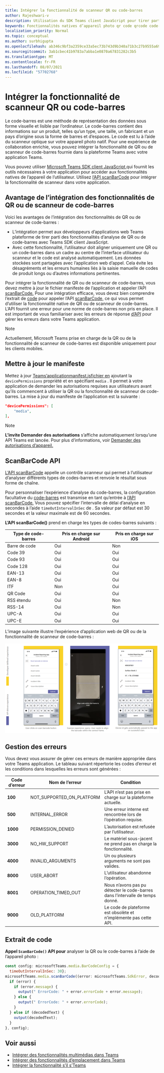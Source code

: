 ```yaml
---
title: Intégrer la fonctionnalité de scanneur QR ou code-barres
author: Rajeshwari-v
description: Utilisation du SDK Teams client JavaScript pour tirer parti de la QR ou de la fonctionnalité de scanneur de code-barres
keywords: Fonctionnalités natives d’appareil photo qr code qrcode code-barres scanneur de scanneur de codes-barres
localization_priority: Normal
ms.topic: conceptual
ms.author: surbhigupta
ms.openlocfilehash: ab346c9bf3a2359ce33a5ec73b743d9b340a71b3c27b9555a6978a00c3ca1e8f
ms.sourcegitcommit: 3ab1cbec41b9783a7abba1e0870a67831282c3b5
ms.translationtype: MT
ms.contentlocale: fr-FR
ms.lasthandoff: 08/07/2021
ms.locfileid: "57702768"
---
```

# <a name="integrate-qr-or-barcode-scanner-capability"></a>Intégrer la fonctionnalité de scanneur QR ou code-barres 

Le code-barres est une méthode de représentation des données sous forme visuelle et lisible par l’ordinateur. Le code-barres contient des informations sur un produit, telles qu’un type, une taille, un fabricant et un pays d’origine sous la forme de barres et d’espaces. Le code est lu à l’aide du scanneur optique sur votre appareil photo natif. Pour une expérience de collaboration enrichie, vous pouvez intégrer la fonctionnalité de QR ou de scanneur de code-barres fournie dans la plateforme Teams avec votre application Teams.   

Vous pouvez utiliser [Microsoft Teams SDK client JavaScript,](/javascript/api/overview/msteams-client?view=msteams-client-js-latest&preserve-view=true)qui fournit les outils nécessaires à votre application pour accéder aux fonctionnalités natives de l’appareil de l’utilisateur. [](native-device-permissions.md) Utilisez [l’API scanBarCode](/javascript/api/@microsoft/teams-js/microsoftteams.media?view=msteams-client-js-latest&preserve-view=true#scanBarCode__error__SdkError__decodedText__string_____void__BarCodeConfig_) pour intégrer la fonctionnalité de scanneur dans votre application. 

## <a name="advantage-of-integrating-qr-or-barcode-scanner-capability"></a>Avantage de l’intégration des fonctionnalités de QR ou de scanneur de code-barres

Voici les avantages de l’intégration des fonctionnalités de QR ou de scanneur de code-barres : 

* L’intégration permet aux développeurs d’applications web Teams plateforme de tirer parti des fonctionnalités d’analyse de QR ou de code-barres avec Teams SDK client JavaScript.
* Avec cette fonctionnalité, l’utilisateur doit aligner uniquement une QR ou un code-barres dans un cadre au centre de l’interface utilisateur du scanneur et le code est analysé automatiquement. Les données stockées sont partagées avec l’application web d’appel. Cela évite les désagréments et les erreurs humaines liés à la saisie manuelle de codes de produit longs ou d’autres informations pertinentes.

Pour intégrer la fonctionnalité de QR ou de scanneur de code-barres, vous devez mettre à jour le fichier manifeste de l’application et appeler l’API [scanBarCode.](/javascript/api/@microsoft/teams-js/microsoftteams.media?view=msteams-client-js-latest&preserve-view=true#scanBarCode__error__SdkError__decodedText__string_____void__BarCodeConfig_) Pour une intégration efficace, vous devez bien comprendre l’extrait de [code](#code-snippet) pour appeler l’API [scanBarCode,](/javascript/api/@microsoft/teams-js/microsoftteams.media?view=msteams-client-js-latest&preserve-view=true#scanBarCode__error__SdkError__decodedText__string_____void__BarCodeConfig_) ce qui vous permet d’utiliser la fonctionnalité native de QR ou de scanneur de code-barres. L’API fournit une erreur pour une norme de code-barres non pris en place.
Il est important de vous familiariser avec les erreurs de réponse [d’API](#error-handling) pour gérer les erreurs dans votre Teams application.

> [!NOTE] 
> Actuellement, Microsoft Teams prise en charge de la QR ou de la fonctionnalité de scanneur de code-barres est disponible uniquement pour les clients mobiles.

## <a name="update-manifest"></a>Mettre à jour le manifeste

Mettez à jour [Teams’applicationmanifest.jsfichier en](../../resources/schema/manifest-schema.md#devicepermissions) ajoutant la `devicePermissions` propriété et en spécifiant `media` . Il permet à votre application de demander les autorisations requises aux utilisateurs avant qu’ils commencent à utiliser la QR ou la fonctionnalité de scanneur de code-barres. La mise à jour du manifeste de l’application est la suivante :

``` json
"devicePermissions": [
    "media",
],
```

> [!NOTE]
> **L’invite Demander des autorisations** s’affiche automatiquement lorsqu’une API Teams est lancée. Pour plus d’informations, voir [Demander des autorisations d’appareil.](native-device-permissions.md)

## <a name="scanbarcode-api"></a>ScanBarCode API

[L’API scanBarCode](/javascript/api/@microsoft/teams-js/microsoftteams.media?view=msteams-client-js-latest&preserve-view=true#scanBarCode__error__SdkError__decodedText__string_____void__BarCodeConfig_) appelle un contrôle scanneur qui permet à l’utilisateur d’analyser différents types de codes-barres et renvoie le résultat sous forme de chaîne.

Pour personnaliser l’expérience d’analyse du code-barres, la configuration facultative du [code-barres](/javascript/api/@microsoft/teams-js/microsoftteams.media.barcodeconfig?view=msteams-client-js-latest&preserve-view=true) est transmise en tant qu’entrée à [l’API scanBarCode.](/javascript/api/@microsoft/teams-js/microsoftteams.media?view=msteams-client-js-latest&preserve-view=true#scanBarCode__error__SdkError__decodedText__string_____void__BarCodeConfig_) Vous pouvez spécifier l’intervalle de délai d’analyse en secondes à l’aide `timeOutIntervalInSec` de . Sa valeur par défaut est 30 secondes et la valeur maximale est de 60 secondes.

**L’API scanBarCode()** prend en charge les types de codes-barres suivants :

| Type de code-barres | Pris en charge sur Android | Pris en charge sur iOS |
| ---------- | ---------- | ------------ |
| Barre de code | Oui | Non |
| Code 39 | Oui | Oui | 
| Code 93 | Oui | Oui |
| Code 128 | Oui | Oui |
| EAN-13 | Oui | Oui |
| EAN-8 | Oui | Oui |
| ITF | Non | Oui |
| QR Code | Oui | Oui |
| RSS étendu | Oui | Non |
| RSS-14 | Oui | Non |
| UPC-A | Oui | Oui |
| UPC-E | Oui | Oui |

L’image suivante illustre l’expérience d’application web de QR ou de la fonctionnalité de scanneur de code-barres :

![expérience d’application web pour la fonctionnalité de scanneur de codes-barres ou qr](../../assets/images/tabs/qr-barcode-scanner-capability.png)

## <a name="error-handling"></a>Gestion des erreurs

Vous devez vous assurer de gérer ces erreurs de manière appropriée dans votre Teams application. Le tableau suivant répertorie les codes d’erreur et les conditions dans lesquelles les erreurs sont générées : 

|Code d’erreur |  Nom de l’erreur     | Condition|
| --------- | --------------- | -------- |
| **100** | NOT_SUPPORTED_ON_PLATFORM | L’API n’est pas prise en charge sur la plateforme actuelle.|
| **500** | INTERNAL_ERROR | Une erreur interne est rencontrée lors de l’opération requise.|
| **1000** | PERMISSION_DENIED |L’autorisation est refusée par l’utilisateur.|
| **3000** | NO_HW_SUPPORT | Le matériel sous-jacent ne prend pas en charge la fonctionnalité.|
| **4000** | INVALID_ARGUMENTS | Un ou plusieurs arguments ne sont pas valides.|
| **8000** | USER_ABORT |L’utilisateur abandonne l’opération.|
| **8001** | OPERATION_TIMED_OUT | Nous n’avons pas pu détecter le code-barres dans l’intervalle de temps donné.|
| **9000** | OLD_PLATFORM | Le code de plateforme est obsolète et n’implémente pas cette API.|

## <a name="code-snippet"></a>Extrait de code

**Appel `ScanBarCode()` API pour** analyser la QR ou le code-barres à l’aide de l’appareil photo :

```javascript
const config: microsoftTeams.media.BarCodeConfig = {
  timeOutIntervalInSec: 30};
microsoftTeams.media.scanBarCode((error: microsoftTeams.SdkError, decodedText: string) => {
  if (error) {
    if (error.message) {
      output(" ErrorCode: " + error.errorCode + error.message);
    } else {
      output(" ErrorCode: " + error.errorCode);
    }
  } else if (decodedText) {
    output(decodedText);
  }
}, config);
```

## <a name="see-also"></a>Voir aussi

* [Intégrer des fonctionnalités multimédias dans Teams](mobile-camera-image-permissions.md)
* [Intégrer des fonctionnalités d’emplacement dans Teams](location-capability.md)
* [Intégrer la fonctionnalité s’il s’Teams](people-picker-capability.md)

